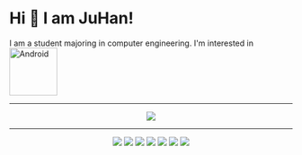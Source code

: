 
# Hi 👋 I am JuHan! 
I am a student majoring in computer engineering. I'm interested in <img alt="Android" src ="https://img.shields.io/badge/Android-3DDC84.svg?&style=for-the-badge&logo=Android&logoColor=black" width="85"/>

---

<p align="center">
  <img src="https://github-readme-stats.vercel.app/api?username=Juice-Han&show_icons=true&theme=bear">
</p>

---
<p align="center">
  <img src="https://img.shields.io/badge/-Visual%20Studio%20Code-23A9F2?style=flat-square&logo=Visual%20Studio%20Code&logoColor=white"/>
  <img src="https://img.shields.io/badge/-Github-181717?style=flat-square&logo=GitHub&logoColor=white"/>
  <img src="https://img.shields.io/badge/-Git-F44D27?style=flat-square&logo=Git&logoColor=white"/>
  <img src="https://img.shields.io/badge/Android Studio-3DDC84?style=flat-square&logo=Android Studio&logoColor=white"/>
  <img src="https://img.shields.io/badge/Kotlin-0095D5?style=flat-square&logo=Kotlin&logoColor=white"/>
  <img src="https://img.shields.io/badge/Flutter-02569B?style=flat-square&logo=flutter&logoColor=white"/>
  <img src="https://img.shields.io/badge/C++-00599C?style=flat-square&logo=C++&logoColor=white"/></a>
</p>

